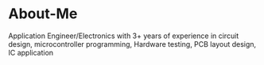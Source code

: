# About-Me
Application Engineer/Electronics with 3+ years of experience in circuit design, microcontroller programming, Hardware testing, PCB layout design, IC application 

